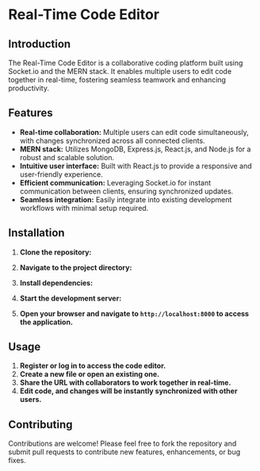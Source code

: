 # Real-Time Code Editor

## Introduction
The Real-Time Code Editor is a collaborative coding platform built using Socket.io and the MERN stack. It enables multiple users to edit code together in real-time, fostering seamless teamwork and enhancing productivity.

## Features
- **Real-time collaboration:** Multiple users can edit code simultaneously, with changes synchronized across all connected clients.
- **MERN stack:** Utilizes MongoDB, Express.js, React.js, and Node.js for a robust and scalable solution.
- **Intuitive user interface:** Built with React.js to provide a responsive and user-friendly experience.
- **Efficient communication:** Leveraging Socket.io for instant communication between clients, ensuring synchronized updates.
- **Seamless integration:** Easily integrate into existing development workflows with minimal setup required.

## Installation
1. **Clone the repository:**

2. **Navigate to the project directory:**

3. **Install dependencies:**

4. **Start the development server:**

5. **Open your browser and navigate to `http://localhost:8000` to access the application.**

## Usage
1. **Register or log in to access the code editor.**
2. **Create a new file or open an existing one.**
3. **Share the URL with collaborators to work together in real-time.**
4. **Edit code, and changes will be instantly synchronized with other users.**

## Contributing
Contributions are welcome! Please feel free to fork the repository and submit pull requests to contribute new features, enhancements, or bug fixes.

